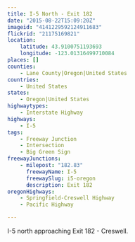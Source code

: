 ```yaml
---
title: I-5 North - Exit 182
date: "2015-08-22T15:09:20Z"
imageid: "4141229592124911683"
flickrid: "21175169821"
location:
    latitude: 43.9100751193693
    longitude: -123.01316499710084
places: []
counties:
    - Lane County|Oregon|United States
countries:
    - United States
states:
    - Oregon|United States
highwaytypes:
    - Interstate Highway
highways:
    - I-5
tags:
    - Freeway Junction
    - Intersection
    - Big Green Sign
freewayJunctions:
    - milepost: "182.83"
      freewayName: I-5
      freewaySlug: i5-oregon
      description: Exit 182
oregonHighways:
    - Springfield-Creswell Highway
    - Pacific Highway

---
```

I-5 north approaching Exit 182 - Creswell.